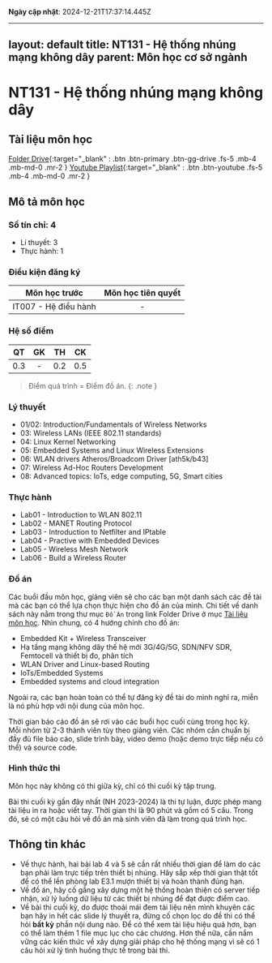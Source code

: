 **Ngày cập nhật**: 2024-12-21T17:37:14.445Z

---
layout: default
title: NT131 - Hệ thống nhúng mạng không dây
parent: Môn học cơ sở ngành
---
# NT131 - Hệ thống nhúng mạng không dây

## Tài liệu môn học

[Folder Drive](https://drive.google.com/drive/folders/1pmyIsFiAJrztIQZ4VHre97fdtYoQKSqE?usp=sharing){:target="_blank" : .btn .btn-primary .btn-gg-drive .fs-5 .mb-4 .mb-md-0 .mr-2 }
[Youtube Playlist](https://youtube.com/playlist?list=PLzGbLqPJwYz3W7P58VEJgwHTRU2NFgrqE&si=Q1KjMpQdW6GLEOdh){:target="_blank" : .btn .btn-youtube .fs-5 .mb-4 .mb-md-0 .mr-2 }

## Mô tả môn học

### Số tín chỉ: 4
- Lí thuyết: 3
- Thực hành: 1

### Điều kiện đăng ký

| Môn học trước| Môn học tiên quyết  |
|------|-----|
| <center>IT007 - Hệ điều hành</center>| <center>-</center>|

### Hệ số điểm

| QT   | GK  | TH  | CK  |
|------|-----|-----|-----|
| <center> 0.3 </center>| <center> - </center>| <center>0.2</center> | <center>0.5</center> |

> Điểm quá trình = Điểm đồ án.
{: .note }

### Lý thuyết

- 01/02: Introduction/Fundamentals of Wireless Networks
- 03: Wireless LANs (IEEE 802.11 standards)
- 04: Linux Kernel Networking
- 05: Embedded Systems and Linux Wireless Extensions
- 06: WLAN drivers Atheros/Broadcom Driver [ath5k/b43]
- 07: Wireless Ad-Hoc Routers Development
- 08: Advanced topics: IoTs, edge computing, 5G, Smart cities

### Thực hành

- Lab01 - Introduction to WLAN 802.11
- Lab02 - MANET Routing Protocol
- Lab03 - Introduction to Netfilter and IPtable
- Lab04 - Practive with Embedded Devices
- Lab05 - Wireless Mesh Network
- Lab06 - Build a Wireless Router

### Đồ án

Các buổi đầu môn học, giảng viên sẽ cho các bạn một danh sách các đề tài mà các bạn có thể lựa chọn thực hiện cho đồ án của mình. Chi tiết về danh sách này nằm trong thư mục `Đồ Án` trong link Folder Drive ở mục [Tài liệu môn học](#tài-liệu-môn-học). Nhìn chung, có 4 hướng chính cho đồ án:

- Embedded Kit + Wireless Transceiver
- Hạ tầng mạng không dây thế hệ mới 3G/4G/5G, SDN/NFV SDR, Femtocell và
thiết bị đo, phân tích
- WLAN Driver and Linux-based Routing
- IoTs/Embedded Systems
- Embedded systems and cloud integration

Ngoài ra, các bạn hoàn toàn có thể tự đăng ký đề tài do mình nghĩ ra, miễn là nó phù hợp với nội dung của môn học.

Thời gian báo cáo đồ án sẽ rơi vào các buổi học cuối cùng trong học kỳ. Mỗi nhóm từ 2-3 thành viên tùy theo giảng viên. Các nhóm cần chuẩn bị đầy đủ file báo cáo, slide trình bày, video demo (hoặc demo trực tiếp nếu có thể) và source code.

### Hình thức thi

Môn học này không có thi giữa kỳ, chỉ có thi cuối kỳ tập trung.

Bài thi cuối kỳ gần đây nhất (NH 2023-2024) là thi tự luận, được phép mang tài liệu in ra hoặc viết tay. Thời gian thi là 90 phút và gồm có 5 câu. Trong đó, sẽ có một câu hỏi về đồ án mà sinh viên đã làm trong quá trình học.

## Thông tin khác

- Về thực hành, hai bài lab 4 và 5 sẽ cần rất nhiều thời gian để làm do các bạn phải làm trực tiếp trên thiết bị nhúng. Hãy sắp xếp thời gian thật tốt để có thể lền phòng lab E3.1 mượn thiết bị và hoàn thành đúng hạn.
- Về đồ án, hãy cố gắng xây dựng một hệ thống hoàn thiện có server tiếp nhận, xử lý luồng dữ liệu từ các thiết bị nhúng để đạt được điểm cao.
- Về bài thi cuối kỳ, do được thoải mái đem tài liệu nên mình khuyên các bạn hãy in hết các slide lý thuyết ra, đừng cố chọn lọc do đề thi có thể hỏi **bất kỳ** phần nội dung nào. Để có thể xem tài liệu hiệu quả hơn, bạn có thể làm thêm 1 file mục lục cho các chương. Hơn thế nữa, cần nắm vững các kiến thức về xây dựng giải pháp cho hệ thống mạng vì sẽ có 1 câu hỏi xử lý tình huống thực tế trong bài thi.
